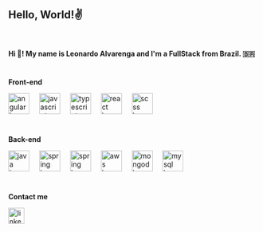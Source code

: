 <h2 align="left" > 
  <strong> Hello, World!✌ </strong>
</h2>
</br>

<p align="left"><strong>Hi 👋! My name is Leonardo Alvarenga and I'm a FullStack from Brazil. 🇧🇷</strong></p>

#

<p><strong>Front-end</strong></p>

<div align="left">
  <img src="https://codeomelet.com/Media/Images/categories/angular.png" height="42" alt="angular logo" />
  <img width="12" />
  <img src="https://cdn.jsdelivr.net/gh/devicons/devicon/icons/javascript/javascript-original.svg" height="42" alt="javascript logo"  />
  <img width="12" />
  <img src="https://cdn.jsdelivr.net/gh/devicons/devicon/icons/typescript/typescript-original.svg" height="42" alt="typescript logo"  />
  <img width="12" />
  <img src="https://img.jsdelivr.com/raw.githubusercontent.com/KingSora/OverlayScrollbars/master/packages/overlayscrollbars-react/logo.svg" height="42" alt="react logo"/>
  <img width="12" />
  <img src="https://sass-lang.com/assets/img/styleguide/seal-color.png" height="42" alt="scss logo"/>
</div>

#

<p><strong>Back-end</strong></p>

<div align="left">
  <img src="https://cdn.jsdelivr.net/gh/devicons/devicon/icons/java/java-original.svg" height="42" alt="java logo"  />
  <img width="12" />
  <img src="https://cdn.worldvectorlogo.com/logos/spring-3.svg" height="42" alt="spring logo" />
  <img width="12" />
  <img src="https://cdn.iconscout.com/icon/free/png-256/free-node-js-logo-icon-download-in-svg-png-gif-file-formats--nodejs-programming-language-pack-logos-icons-1174925.png?f=webp&w=256" height="42" alt="spring logo" />
  <img width="12"/>
  <img src="https://saviynt.com/hubfs/aws.png" height="42" alt="aws logo"/>
  <img width="12"/>
  <img src="https://cdn.worldvectorlogo.com/logos/mongodb-icon-1.svg" height="42" alt="mongodb logo"/>
  <img width="12"/>
  <img src="https://cdn.worldvectorlogo.com/logos/mysql-logo-pure.svg" height="42" alt="mysql logo"/>
</div>

###
  </div>

#

  <p><strong>Contact me</strong></p>

<div align="left">
  <a href="https://www.linkedin.com/in/leoalvarengam/" ><img src="https://img.shields.io/static/v1?message=LinkedIn&logo=linkedin&label=&color=0077B5&logoColor=white&labelColor=&style=for-the-badge" height="32" alt="linkedin logo" style="display: inline-block;" /></a>
</div>

#
